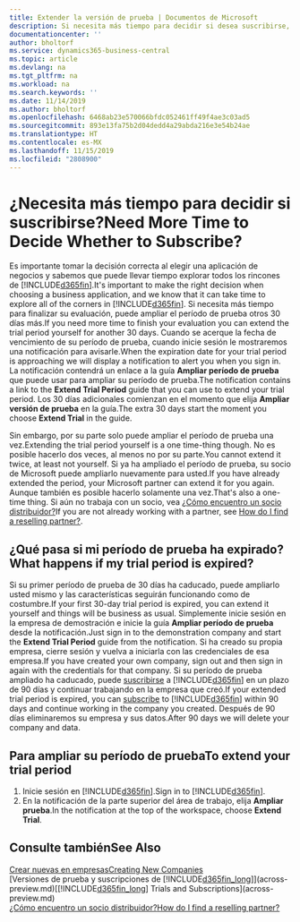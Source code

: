 ```yaml
---
title: Extender la versión de prueba | Documentos de Microsoft
description: Si necesita más tiempo para decidir si desea suscribirse, puede ampliar su versión de prueba.
documentationcenter: ''
author: bholtorf
ms.service: dynamics365-business-central
ms.topic: article
ms.devlang: na
ms.tgt_pltfrm: na
ms.workload: na
ms.search.keywords: ''
ms.date: 11/14/2019
ms.author: bholtorf
ms.openlocfilehash: 6468ab23e570066bfdc052461ff49f4ae3c03ad5
ms.sourcegitcommit: 893e13fa75b2d04dedd4a29abda216e3e54b24ae
ms.translationtype: HT
ms.contentlocale: es-MX
ms.lasthandoff: 11/15/2019
ms.locfileid: "2808900"
---
```

# <a name="need-more-time-to-decide-whether-to-subscribe"></a><span data-ttu-id="98251-103">¿Necesita más tiempo para decidir si suscribirse?</span><span class="sxs-lookup"><span data-stu-id="98251-103">Need More Time to Decide Whether to Subscribe?</span></span>
<span data-ttu-id="98251-104">Es importante tomar la decisión correcta al elegir una aplicación de negocios y sabemos que puede llevar tiempo explorar todos los rincones de [!INCLUDE[d365fin](includes/d365fin_md.md)].</span><span class="sxs-lookup"><span data-stu-id="98251-104">It's important to make the right decision when choosing a business application, and we know that it can take time to explore all of the corners in [!INCLUDE[d365fin](includes/d365fin_md.md)].</span></span> <span data-ttu-id="98251-105">Si necesita más tiempo para finalizar su evaluación, puede ampliar el período de prueba otros 30 días más.</span><span class="sxs-lookup"><span data-stu-id="98251-105">If you need more time to finish your evaluation you can extend the trial period yourself for another 30 days.</span></span> <span data-ttu-id="98251-106">Cuando se acerque la fecha de vencimiento de su período de prueba, cuando inicie sesión le mostraremos una notificación para avisarle.</span><span class="sxs-lookup"><span data-stu-id="98251-106">When the expiration date for your trial period is approaching we will display a notification to alert you when you sign in.</span></span> <span data-ttu-id="98251-107">La notificación contendrá un enlace a la guía **Ampliar período de prueba** que puede usar para ampliar su período de prueba.</span><span class="sxs-lookup"><span data-stu-id="98251-107">The notification contains a link to the **Extend Trial Period** guide that you can use to extend your trial period.</span></span> <span data-ttu-id="98251-108">Los 30 días adicionales comienzan en el momento que elija **Ampliar versión de prueba** en la guía.</span><span class="sxs-lookup"><span data-stu-id="98251-108">The extra 30 days start the moment you choose **Extend Trial** in the guide.</span></span>

<span data-ttu-id="98251-109">Sin embargo, por su parte solo puede ampliar el período de prueba una vez.</span><span class="sxs-lookup"><span data-stu-id="98251-109">Extending the trial period yourself is a one time-thing though.</span></span> <span data-ttu-id="98251-110">No es posible hacerlo dos veces, al menos no por su parte.</span><span class="sxs-lookup"><span data-stu-id="98251-110">You cannot extend it twice, at least not yourself.</span></span> <span data-ttu-id="98251-111">Si ya ha ampliado el período de prueba, su socio de Microsoft puede ampliarlo nuevamente para usted.</span><span class="sxs-lookup"><span data-stu-id="98251-111">If you have already extended the period, your Microsoft partner can extend it for you again.</span></span> <span data-ttu-id="98251-112">Aunque también es posible hacerlo solamente una vez.</span><span class="sxs-lookup"><span data-stu-id="98251-112">That's also a one-time thing.</span></span> <span data-ttu-id="98251-113">Si aún no trabaja con un socio, vea [¿Cómo encuentro un socio distribuidor?](across-faq.md#findpartner)</span><span class="sxs-lookup"><span data-stu-id="98251-113">If you are not already working with a partner, see [How do I find a reselling partner?](across-faq.md#findpartner).</span></span>

## <a name="what-happens-if-my-trial-period-is-expired"></a><span data-ttu-id="98251-114">¿Qué pasa si mi período de prueba ha expirado?</span><span class="sxs-lookup"><span data-stu-id="98251-114">What happens if my trial period is expired?</span></span>
<span data-ttu-id="98251-115">Si su primer período de prueba de 30 días ha caducado, puede ampliarlo usted mismo y las características seguirán funcionando como de costumbre.</span><span class="sxs-lookup"><span data-stu-id="98251-115">If your first 30-day trial period is expired, you can extend it yourself and things will be business as usual.</span></span> <span data-ttu-id="98251-116">Simplemente inicie sesión en la empresa de demostración e inicie la guía **Ampliar período de prueba** desde la notificación.</span><span class="sxs-lookup"><span data-stu-id="98251-116">Just sign in to the demonstration company and start the **Extend Trial Period** guide from the notification.</span></span> <span data-ttu-id="98251-117">Si ha creado su propia empresa, cierre sesión y vuelva a iniciarla con las credenciales de esa empresa.</span><span class="sxs-lookup"><span data-stu-id="98251-117">If you have created your own company, sign out and then sign in again with the credentials for that company.</span></span> <span data-ttu-id="98251-118">Si su período de prueba ampliado ha caducado, puede [suscribirse](https://go.microsoft.com/fwlink/?linkid=828659) a [!INCLUDE[d365fin](includes/d365fin_md.md)] en un plazo de 90 días y continuar trabajando en la empresa que creó.</span><span class="sxs-lookup"><span data-stu-id="98251-118">If your extended trial period is expired, you can [subscribe](https://go.microsoft.com/fwlink/?linkid=828659) to [!INCLUDE[d365fin](includes/d365fin_md.md)] within 90 days and continue working in the company you created.</span></span> <span data-ttu-id="98251-119">Después de 90 días eliminaremos su empresa y sus datos.</span><span class="sxs-lookup"><span data-stu-id="98251-119">After 90 days we will delete your company and data.</span></span> 

## <a name="to-extend-your-trial-period"></a><span data-ttu-id="98251-120">Para ampliar su período de prueba</span><span class="sxs-lookup"><span data-stu-id="98251-120">To extend your trial period</span></span>
1. <span data-ttu-id="98251-121">Inicie sesión en [!INCLUDE[d365fin](includes/d365fin_md.md)].</span><span class="sxs-lookup"><span data-stu-id="98251-121">Sign in to [!INCLUDE[d365fin](includes/d365fin_md.md)].</span></span>
2. <span data-ttu-id="98251-122">En la notificación de la parte superior del área de trabajo, elija **Ampliar prueba**.</span><span class="sxs-lookup"><span data-stu-id="98251-122">In the notification at the top of the workspace, choose **Extend Trial**.</span></span>

## <a name="see-also"></a><span data-ttu-id="98251-123">Consulte también</span><span class="sxs-lookup"><span data-stu-id="98251-123">See Also</span></span>

[<span data-ttu-id="98251-124">Crear nuevas en empresas</span><span class="sxs-lookup"><span data-stu-id="98251-124">Creating New Companies</span></span>](about-new-company.md)  
<span data-ttu-id="98251-125">[Versiones de prueba y suscripciones de [!INCLUDE[d365fin_long](includes/d365fin_long_md.md)]](across-preview.md)</span><span class="sxs-lookup"><span data-stu-id="98251-125">[[!INCLUDE[d365fin_long](includes/d365fin_long_md.md)] Trials and Subscriptions](across-preview.md)</span></span>  
[<span data-ttu-id="98251-126">¿Cómo encuentro un socio distribuidor?</span><span class="sxs-lookup"><span data-stu-id="98251-126">How do I find a reselling partner?</span></span>](across-faq.md#findpartner)  
